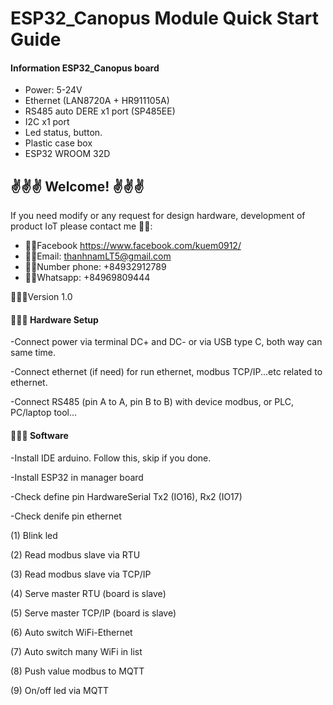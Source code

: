# ESP32_Canopus Module Quick Start Guide

#### Information ESP32_Canopus board

- Power: 5-24V
- Ethernet (LAN8720A + HR911105A)
- RS485 auto DERE x1 port (SP485EE)
- I2C x1 port
- Led status, button.
- Plastic case box
- ESP32 WROOM 32D

## ✌️✌️✌️ Welcome! ✌️✌️✌️
If you need modify or any request for design hardware, development of product IoT please contact me 🕴🏼:
- 👊🏻Facebook https://www.facebook.com/kuem0912/ 
- 👊🏻Email: thanhnamLT5@gmail.com
- 👊🏻Number phone: +84932912789
- 👊🏻Whatsapp: +84969809444

🕵🏻‍♀️Version 1.0

#### 🧑🏻‍🔧 Hardware Setup 
-Connect power via terminal DC+ and DC- or via USB type C, both way can same time.

-Connect ethernet (if need) for run ethernet, modbus TCP/IP...etc related to ethernet.

-Connect RS485 (pin A to A, pin B to B) with device modbus, or PLC, PC/laptop tool...


#### 🧑🏼‍💻 Software
-Install IDE arduino. Follow this, skip if you done.

-Install ESP32 in manager board

-Check define pin HardwareSerial Tx2 (IO16), Rx2 (IO17)

-Check denife pin ethernet


(1) Blink led

(2) Read modbus slave via RTU

(3) Read modbus slave via TCP/IP

(4) Serve master RTU (board is slave)

(5) Serve master TCP/IP (board is slave)

(6) Auto switch WiFi-Ethernet

(7) Auto switch many WiFi in list

(8) Push value modbus to MQTT

(9) On/off led via MQTT
